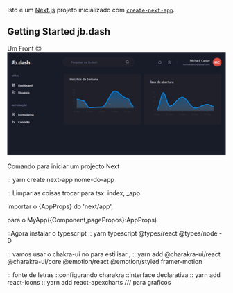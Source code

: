 
Isto é um [Next.js](https://nextjs.org/) projeto inicializado com [`create-next-app`](https://github.com/vercel/next.js/tree/canary/packages/create-next-app).

## Getting Started jb.dash
Um Front 😍
![repo-settings-image](https://github.com/michackcanive/jb.dash/blob/main/public/images/jddash.png)

Comando para iniciar um projecto Next

:: yarn create next-app nome-do-app

:: Limpar as coisas trocar para tsx: index, _app

importar o {AppProps} do 'next/app',

para o MyApp({Component,pagePropos}:AppProps)

::Agora instalar o typescript 
:: yarn typescript @types/react @types/node -D

:: vamos usar o chakra-ui no para estilisar ,
:: yarn add @charakra-ui/react @charakra-ui/core @emotion/react @emotion/styled framer-motion 

:: fonte de letras
::configurando charakra
::interface declarativa
:: yarn add react-icons
:: yarn add  react-apexcharts /// para graficos
